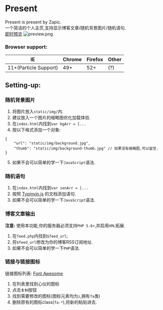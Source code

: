 # Present

Present is present by Zapic.  
一个简洁的个人主页,支持显示博客文章/随机背景图片/随机语句.  
[即时预览](https://kawaiizapic.github.io/Present/)
![preview.png](https://i.loli.net/2020/11/15/ukl6jRxNm8O7bD2.png)

### Browser support:
|  IE   | Chrome  | Firefox   | Other  |
|  ----  | ----  |  ----  | ----  |
| 11+(Particle Support)  | 49+ | 52+  | (?) |

## Setting-up:

### 随机背景图片
1. 将图片放入`static/img/`内.
2. 建议放入一个图片的缩略图优化加载体验.
3. 在`index.html`内找到`var bgArr = [...`
4. 按以下格式添加一个对象:
```
{
	"url": "static/img/background.jpg",
	"thumb": "static/img/background-thumb.jpg" // 如果没有缩略图,可以留空.
}
```
5. 如果不会可以简单的学一下`JavaScript`语法.

### 随机语句
1. 在`index.html`内找到`var senArr = [...`
2. 按照 [Typinyin.js](https://github.com/ClassicOldSong/typinyin.js) 的文档添加语句.
3. 如果不会可以简单的学一下`JavaScript`语法.


### 博客文章输出
**注意:** 使用本功能,你的服务器必须支持`PHP 5.6+`,并启用`XML`拓展.

1. 在`feed.php`内找到`$feed_url`;
2. 将`$feed_url`修改为你的博客RSS订阅地址.
3. 如果不会可以简单的学一下`PHP`语法.

### 链接与链接图标
链接图标列表: [Font Awesome](https://fontawesome.dashgame.com/)  
1. 在列表里找到心仪的图标
2. 点击`复制`按钮
3. 找到需要修改的图标(图标元素均为`i`,拥有`fa`类)
4. 删除原有的图标class(`fa-*`),将新的粘贴进去.
